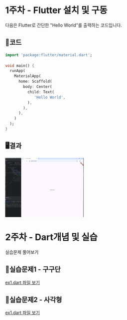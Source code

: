 # 1주차 - Flutter 설치 및 구동

다음은 Flutter로 간단한 "Hello World"를 출력하는 코드입니다.    

## 📖코드

```dart
import 'package:flutter/material.dart';

void main() {
  runApp(
    MaterialApp(
      home: Scaffold(
        body: Center(
          child: Text(
             'Hello World',
          ),
        ),
      ),
    )
  );
}
```

## 🖥️결과
<img src="./app/hello.png" width="50%" height="40%" alt="결과창"></img>

# 2주차 - Dart개념 및 실습

실습문제 풀어보기

## 📖실습문제1 - 구구단

[ex1.dart 파일 보기](app/2week/ex1.dart)

## 📖실습문제2 - 사각형
[ex1.dart 파일 보기](app/2week/ex1.dart)

